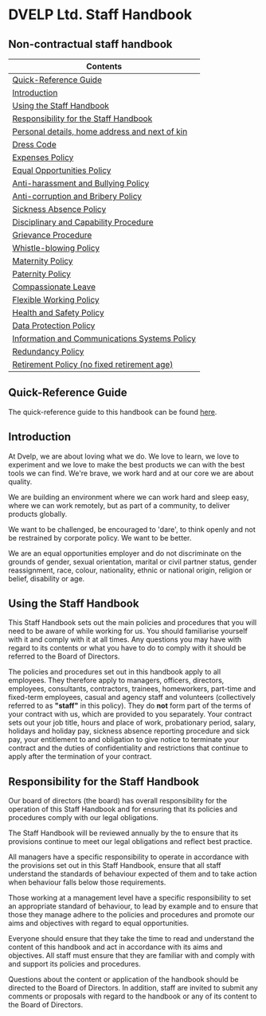 
# DVELP Ltd. Staff Handbook

## Non-contractual staff handbook

| Contents        |
| --- |
| [Quick-Reference Guide](quick-reference.md)        |
| [Introduction](#Introduction)        |
| [Using the Staff Handbook](#using-the-staff-handbook)        |
| [Responsibility for the Staff Handbook](#Responsibility-for-the-Staff-Handbook)        |
| [Personal details, home address and next of kin](HR/personal-details.md)|
| [Dress Code](HR/dress-code.md)|
| [Expenses Policy](HR/expenses-policy.md)        |
| [Equal Opportunities Policy](HR/equal-opportunities.md)        |
| [Anti-harassment and Bullying Policy](Best%20Practice/anti-harassment.md)|
| [Anti-corruption and Bribery Policy](Best%20Practice/anti-corruption.md)|
| [Sickness Absence Policy](HR/absence.md)|
| [Disciplinary and Capability Procedure](HR/disciplinary-procedure.md)        |
| [Grievance Procedure](HR/grievance-procedure.md)|
| [Whistle-blowing Policy](Best%20Practice/whistle-blowing-policy.md)|
| [Maternity Policy](HR/maternity-policy.md)|
| [Paternity Policy](HR/paternity-policy.md)|
| [Compassionate Leave](HR/compassionate-leave.md)|
| [Flexible Working Policy](HR/flexible-working-policy.md)|
| [Health and Safety Policy](Best%20Practice/health-and-safety-policy.md)|
| [Data Protection Policy](Data%20Security/data-protection-policy.md)|
| [Information and Communications Systems Policy](Data%20Security/info-communication-policy.md)|
| [Redundancy Policy](HR/redundancy-policy.md)|
| [Retirement Policy (no fixed retirement age)](HR/retirement-policy.md)|

## Quick-Reference Guide 
The quick-reference guide to this handbook can be found [here](README.md).

## Introduction

At Dvelp, we are about loving what we do. We love to learn, we love to experiment and we love to make the best products we can with the best tools we can find. We&#39;re brave, we work hard and at our core we are about quality.

We are building an environment where we can work hard and sleep easy, where we can work remotely, but as part of a community, to deliver products globally.

We want to be challenged, be encouraged to &#39;dare&#39;, to think openly and not be restrained by corporate policy.  We want to be better.

We are an equal opportunities employer and do not discriminate on the grounds of gender, sexual orientation, marital or civil partner status, gender reassignment, race, colour, nationality, ethnic or national origin, religion or belief, disability or age.

## Using the Staff Handbook

This Staff Handbook sets out the main policies and procedures that you will need to be aware of while working for us. You should familiarise yourself with it and comply with it at all times. Any questions you may have with regard to its contents or what you have to do to comply with it should be referred to the Board of Directors.

The policies and procedures set out in this handbook apply to all employees.  They therefore apply to managers, officers, directors, employees, consultants, contractors, trainees, homeworkers, part-time and fixed-term employees, casual and agency staff and volunteers (collectively referred to as **&quot;staff&quot;** in this policy). They do **not** form part of the terms of your contract with us, which are provided to you separately.  Your contract sets out your job title, hours and place of work, probationary period, salary, holidays and holiday pay, sickness absence reporting procedure and sick pay, your entitlement to and obligation to give notice to terminate your contract and the duties of confidentiality and restrictions that continue to apply after the termination of your contract.

## Responsibility for the Staff Handbook

Our board of directors (the board) has overall responsibility for the operation of this Staff Handbook and for ensuring that its policies and procedures comply with our legal obligations.

The Staff Handbook will be reviewed annually by the to ensure that its provisions continue to meet our legal obligations and reflect best practice.

All managers have a specific responsibility to operate in accordance with the provisions set out in this Staff Handbook, ensure that all staff understand the standards of behaviour expected of them and to take action when behaviour falls below those requirements.

Those working at a management level have a specific responsibility to set an appropriate standard of behaviour, to lead by example and to ensure that those they manage adhere to the policies and procedures and promote our aims and objectives with regard to equal opportunities.

Everyone should ensure that they take the time to read and understand the content of this handbook and act in accordance with its aims and objectives.  All staff must ensure that they are familiar with and comply with and support its policies and procedures.

Questions about the content or application of the handbook should be directed to the Board of Directors. In addition, staff are invited to submit any comments or proposals with regard to the handbook or any of its content to the Board of Directors.